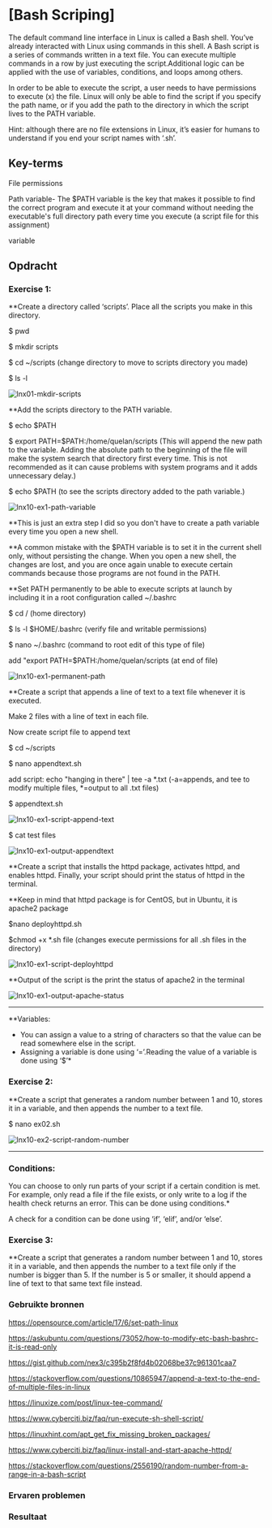 # [Bash Scriping]
The default command line interface in Linux is called a Bash shell. You’ve already interacted with Linux using commands in this shell.
A Bash script is a series of commands written in a text file. You can execute multiple commands in a row by just executing the script.Additional logic can be applied with the use of variables, conditions, and loops among others.

In order to be able to execute the script, a user needs to have permissions to execute (x) the file.
Linux will only be able to find the script if you specify the path name, or if you add the path to the directory in which the script lives to the PATH variable.

Hint: although there are no file extensions in Linux, it’s easier for humans to understand if you end your script names with ‘.sh’.


## Key-terms
File permissions

Path variable- The $PATH variable is the key that makes it possible to find the correct program and execute it at your command without needing the executable's full directory path every time you execute (a script file for this assignment)

variable


## Opdracht

### Exercise 1:

**Create a directory called ‘scripts’. Place all the scripts you make in this directory.

$ pwd

$ mkdir scripts

$ cd ~/scripts (change directory to move to scripts directory you made)

$ ls -l 

![lnx01-mkdir-scripts](https://user-images.githubusercontent.com/4924632/146000908-e252840a-4b1a-46c0-bce9-adbb86b2f250.png)


**Add the scripts directory to the PATH variable.

$ echo $PATH

$ export PATH=$PATH:/home/quelan/scripts (This will append the new path to the variable. Adding the absolute path to the beginning of the file will make the system search that directory first every time. This is not recommended as it can cause problems with system programs and it adds unnecessary delay.)

$ echo $PATH (to see the scripts directory added to the path variable.)

![lnx10-ex1-path-variable](https://user-images.githubusercontent.com/4924632/146003844-3d4719c3-16e3-4de0-bdea-464e31febbc8.png)


**This is just an extra step I did so you don't have to create a path variable every time you open a new shell.

**A common mistake with the $PATH variable is to set it in the current shell only, without persisting the change. When you open a new shell, the changes are lost, and you are once again unable to execute certain commands because those programs are not found in the PATH.

**Set PATH permanently to be able to execute scripts at launch by including it in a root configuration called ~/.bashrc


$ cd /     (home directory)

$ ls -l $HOME/.bashrc (verify file and writable permissions)

$ nano ~/.bashrc (command to root edit of this type of file)

add "export PATH=$PATH:/home/quelan/scripts (at end of file)

![lnx10-ex1-permanent-path](https://user-images.githubusercontent.com/4924632/146005092-9378a34b-7d76-4cdb-9bc2-fef0fa48e3b6.png)


**Create a script that appends a line of text to a text file whenever it is executed.

Make 2 files with a line of text in each file.

Now create script file to append text

$ cd ~/scripts

$ nano appendtext.sh 

add script: echo "hanging in there" | tee -a *.txt   (-a=appends, and tee to modify multiple files, *=output to all .txt files)

$ appendtext.sh

![lnx10-ex1-script-append-text](https://user-images.githubusercontent.com/4924632/146006657-2b2807c7-fab5-4860-9ddc-314b1d4f3bc0.png)

$ cat test files

![lnx10-ex1-output-appendtext](https://user-images.githubusercontent.com/4924632/146006961-379eb564-43fc-4607-b041-a6c0cac863fe.png)


**Create a script that installs the httpd package, activates httpd, and enables httpd. Finally, your script should print the status of httpd in the terminal.

**Keep in mind that httpd package is for CentOS, but in Ubuntu, it is apache2 package

$nano deployhttpd.sh

$chmod +x *.sh file (changes execute permissions for all .sh files in the directory)

![lnx10-ex1-script-deployhttpd](https://user-images.githubusercontent.com/4924632/146009697-32c0f55e-7037-48ca-b1af-dc8fb4848a81.png)

**Output of the script is the print the status of apache2 in the terminal

![lnx10-ex1-output-apache-status](https://user-images.githubusercontent.com/4924632/146010485-f0d9f8bc-d8a5-47d7-947e-1c7d8e92423c.png)


--------

**Variables:
* You can assign a value to a string of characters so that the value can be read somewhere else in the script.
* Assigning a variable is done using ‘=’.Reading the value of a variable is done using ‘$<insert variable name here>’*

### Exercise 2:
**Create a script that generates a random number between 1 and 10, stores it in a variable, and then appends the number to a text file.

$ nano ex02.sh

 ![lnx10-ex2-script-random-number](https://user-images.githubusercontent.com/4924632/146016440-5a2fe640-1226-4515-b072-3d3505f2ffaf.png)
 
 

----
### Conditions:
You can choose to only run parts of your script if a certain condition is met. For example, only read a file if the file exists, or only write to a log if the health check returns an error. This can be done using conditions.*

A check for a condition can be done using ‘if’, ‘elif’, and/or ‘else’.

### Exercise 3:
**Create a script that generates a random number between 1 and 10, stores it in a variable, and then appends the number to a text file only if the number is bigger than 5. If the number is 5 or smaller, it should append a line of text to that same text file instead.

### Gebruikte bronnen
 
https://opensource.com/article/17/6/set-path-linux

https://askubuntu.com/questions/73052/how-to-modify-etc-bash-bashrc-it-is-read-only
 
https://gist.github.com/nex3/c395b2f8fd4b02068be37c961301caa7
 
https://stackoverflow.com/questions/10865947/append-a-text-to-the-end-of-multiple-files-in-linux
 
https://linuxize.com/post/linux-tee-command/
 
https://www.cyberciti.biz/faq/run-execute-sh-shell-script/
 
https://linuxhint.com/apt_get_fix_missing_broken_packages/
 
https://www.cyberciti.biz/faq/linux-install-and-start-apache-httpd/
 
https://stackoverflow.com/questions/2556190/random-number-from-a-range-in-a-bash-script
 
 


### Ervaren problemen
 

### Resultaat
